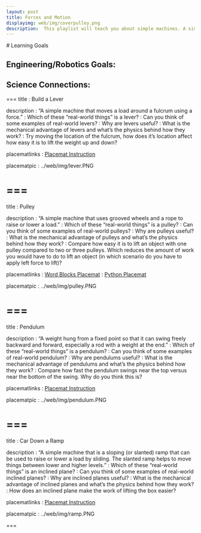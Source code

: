 ```yaml
---
layout: post
title: Forces and Motion
displayimg: web/img/coverpulley.png
description:  This playlist will teach you about simple machines. A simple machine is a device that makes work easier by helping to move an object over a distance. Simple machines include levers, inclined planes, pulleys, wheels and axles, wedges, and screws. We’ll also learn about work, force, and energy.
---
```

<div class="learninggoals" markdown="1">
# Learning Goals

Engineering/Robotics Goals: 
- 

Science Connections: 
- 

</div>

===
title
: Build a Lever

description
: “A simple machine that moves a load around a fulcrum using a force.”
: Which of these “real-world things” is a lever?
: Can you think of some examples of real-world levers?
: Why are levers useful?
: What is the mechanical advantage of levers and what’s the physics behind how they work?
: Try moving the location of the fulcrum, how does it’s location affect how easy it is to lift the weight up and down? 

placematlinks
: [Placemat Instruction](https://docs.google.com/presentation/d/1XdS9qq71YbAI6WJrtEV2wbspbQDlo5qHtBwXPsDAkmM/edit?usp=sharing)

placematpic
: ../web/img/lever.PNG

===
===
title
: Pulley

description
: “A simple machine that uses grooved wheels and a rope to raise or lower a load.”
: Which of these “real-world things” is a pulley?
: Can you think of some examples of real-world pulleys?
: Why are pulleys useful?
: What is the mechanical advantage of pulleys and what’s the physics behind how they work?
: Compare how easy it is to lift an object with one pulley compared to two or three pulleys. Which reduces the amount of work you would have to do to lift an object (in which scenario do you have to apply left force to lift)?

placematlinks
: [Word Blocks Placemat](https://docs.google.com/presentation/d/1Q4KGAajViycdR7D-XrRNYV4lumtD-KWOXPiHsuKiAQE/edit?usp=sharing)
: [Python Placemat](https://docs.google.com/presentation/d/1crWFW--VFjFiSbq-dCrPEfppYmowQ40XIEw44P2zdKw/edit?usp=sharing)

placematpic
: ../web/img/pulley.PNG

===
===
title
: Pendulum

description
: “A weight hung from a fixed point so that it can swing freely backward and forward, especially a rod with a weight at the end.”
: Which of these “real-world things” is a pendulum?
: Can you think of some examples of real-world pendulum?
: Why are pendulums useful?
: What is the mechanical advantage of pendulums and what’s the physics behind how they work?
: Compare how fast the pendulum swings near the top versus near the bottom of the swing. Why do you think this is?

placematlinks
: [Placemat Instruction](https://docs.google.com/presentation/d/1c9_GczzwYxmritLLtvSjRxFHvt9C0ulgizFvOXPfprA/edit?usp=sharing)

placematpic
: ../web/img/pendulum.PNG

===
===
title
: Car Down a Ramp

description
: “A simple machine that is a sloping (or slanted) ramp that can be used to raise or lower a load by sliding. The slanted ramp helps to move things between lower and higher levels.”
: Which of these “real-world things” is an inclined plane?
: Can you think of some examples of real-world inclined planes?
: Why are inclined planes useful?
: What is the mechanical advantage of inclined planes and what’s the physics behind how they work?
: How does an inclined plane make the work of lifting the box easier?

placematlinks
: [Placemat Instruction](https://docs.google.com/presentation/d/1JSclexc57qLUZUyvGTEJ0lE07vYipoUiioAh8G0NvVY/edit?usp=sharing)

placematpic
: ../web/img/ramp.PNG

===
